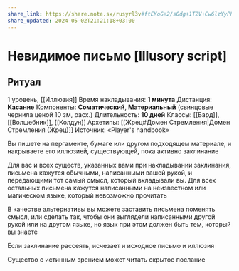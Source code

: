 ```yaml
---
share_link: https://share.note.sx/rusyrl3v#ftEKoG+2/sOdg+1T2V+Cw6lzYyPK95b+Xgr75SnZiTo
share_updated: 2024-05-02T21:21:18+03:00
---
```

# Невидимое письмо [Illusory script]
## Ритуал
1 уровень, [[Иллюзия]]
Время накладывания: **1 минута**
Дистанция: **Касание**
Компоненты: **Соматический**, **Материальный** (свинцовые чернила ценой 10 зм, расх.)
Длительность: **10 дней**
Классы: [[Бард]], [[Волшебник]], [[Колдун]]
Архетипы: [[Жрец#Домен Стремления|Домен Стремления (Жрец)]]
Источник: «Player's handbook»

Вы пишете на пергаменте, бумаге или другом подходящем материале, и накрываете его иллюзией, существующей, пока активно заклинание

Для вас и всех существ, указанных вами при накладывании заклинания, письмена кажутся обычными, написанными вашей рукой, и передающими тот самый смысл, который вкладывали вы. Для всех остальных письмена кажутся написанными на неизвестном или магическом языке, который невозможно прочитать

В качестве альтернативы вы можете заставить письмена поменять смысл, или сделать так, чтобы они выглядели написанными другой рукой или на другом языке, но язык при этом должен быть тем, который вы знаете

Если заклинание рассеять, исчезает и исходное письмо и иллюзия

Существо с истинным зрением может читать скрытое послание